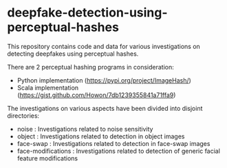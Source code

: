 # deepfake-detection-using-perceptual-hashes

This repository contains code and data for various investigations on detecting deepfakes using perceptual hashes.

There are 2 perceptual hashing programs in consideration:
- Python implementation (https://pypi.org/project/ImageHash/)
- Scala implementation (https://gist.github.com/Howon/7db1239355841a71ffa9)

The investigations on various aspects have been divided into disjoint directories:
- noise : Investigations related to noise sensitivity
- object : Investigations related to detection in object images
- face-swap : Investigations related to detection in face-swap images
- face-modifications : Investigations related to detection of generic facial feature modifications
